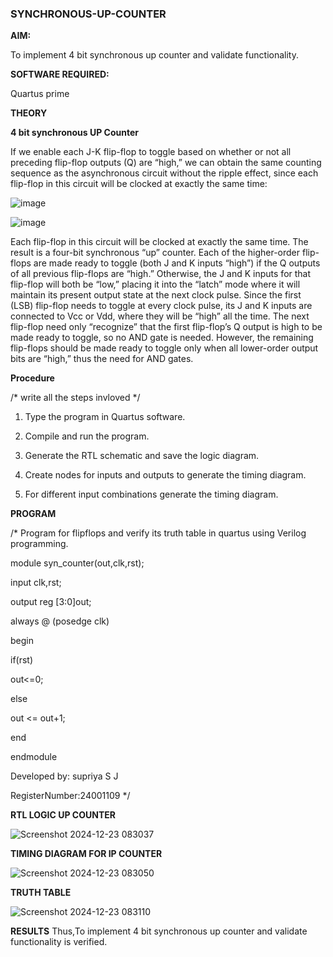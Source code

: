 ### SYNCHRONOUS-UP-COUNTER

**AIM:**

To implement 4 bit synchronous up counter and validate functionality.

**SOFTWARE REQUIRED:**

Quartus prime

**THEORY**

**4 bit synchronous UP Counter**

If we enable each J-K flip-flop to toggle based on whether or not all preceding flip-flop outputs (Q) are “high,” we can obtain the same counting sequence as the asynchronous circuit without the ripple effect, since each flip-flop in this circuit will be clocked at exactly the same time:

![image](https://github.com/naavaneetha/SYNCHRONOUS-UP-COUNTER/assets/154305477/d5db3fa0-e413-404c-b80e-b2f39d82e7e8)


![image](https://github.com/naavaneetha/SYNCHRONOUS-UP-COUNTER/assets/154305477/52cb61eb-d04b-442d-810c-31185a68410b)

Each flip-flop in this circuit will be clocked at exactly the same time.
The result is a four-bit synchronous “up” counter. Each of the higher-order flip-flops are made ready to toggle (both J and K inputs “high”) if the Q outputs of all previous flip-flops are “high.”
Otherwise, the J and K inputs for that flip-flop will both be “low,” placing it into the “latch” mode where it will maintain its present output state at the next clock pulse.
Since the first (LSB) flip-flop needs to toggle at every clock pulse, its J and K inputs are connected to Vcc or Vdd, where they will be “high” all the time.
The next flip-flop need only “recognize” that the first flip-flop’s Q output is high to be made ready to toggle, so no AND gate is needed.
However, the remaining flip-flops should be made ready to toggle only when all lower-order output bits are “high,” thus the need for AND gates.

**Procedure**

/* write all the steps invloved */

1. Type the program in Quartus software.

2. Compile and run the program.

3. Generate the RTL schematic and save the logic diagram.

4. Create nodes for inputs and outputs to generate the timing diagram.

5. For different input combinations generate the timing diagram.   

**PROGRAM**

/* Program for flipflops and verify its truth table in quartus using Verilog programming. 

module syn_counter(out,clk,rst);

input clk,rst;

output reg [3:0]out;

always @ (posedge clk)

begin

if(rst)

out<=0;

else

out <= out+1;

end

endmodule

Developed by: supriya S J

RegisterNumber:24001109
*/

**RTL LOGIC UP COUNTER**

![Screenshot 2024-12-23 083037](https://github.com/user-attachments/assets/de10fba5-5387-42dc-ae42-e93085fc8607)


**TIMING DIAGRAM FOR IP COUNTER**

![Screenshot 2024-12-23 083050](https://github.com/user-attachments/assets/b6703d0e-9aa3-40a2-b3a3-34bdcfcb9dcf)

**TRUTH TABLE**

![Screenshot 2024-12-23 083110](https://github.com/user-attachments/assets/1adb75eb-2d7b-47b3-b910-e692effd211e)


**RESULTS**
Thus,To implement 4 bit synchronous up counter and validate functionality is verified.
